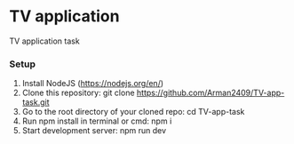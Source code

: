 # TV application

TV application task

### Setup

1. Install NodeJS (https://nodejs.org/en/)
2. Clone this repository: git clone https://github.com/Arman2409/TV-app-task.git
3. Go to the root directory of your cloned repo: cd TV-app-task
4. Run npm install in terminal or cmd: npm i
5. Start development server: npm run dev